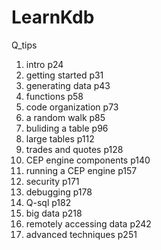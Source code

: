 # LearnKdb
Q_tips 
1. intro p24
2. getting started p31
3. generating data p43
4. functions p58
5. code organization p73
6. a random walk p85
7. buliding a table p96
8. large tables p112
9. trades and quotes p128
10. CEP engine components p140
11. running a CEP engine p157
12. security p171
13. debugging p178
14. Q-sql p182
15. big data p218
16. remotely accessing data p242
17. advanced techniques p251
